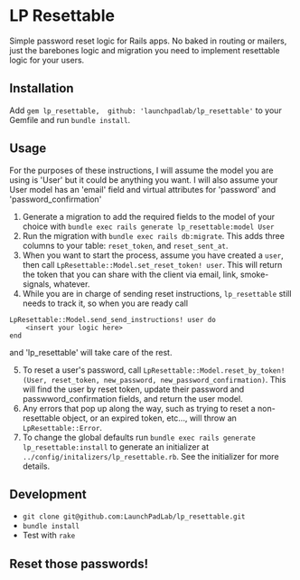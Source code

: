 # LP Resettable
Simple password reset logic for Rails apps. No baked in routing or mailers, just the barebones logic and migration you need to implement resettable logic for your users.

## Installation
Add `gem lp_resettable,  github: 'launchpadlab/lp_resettable'` to your Gemfile and run `bundle install`.

## Usage
For the purposes of these instructions, I will assume the model you are using is 'User' but it could be anything you want. I will also assume your User model has an 'email' field and virtual attributes for 'password' and 'password_confirmation'

1. Generate a migration to add the required fields to the model of your choice with `bundle exec rails generate lp_resettable:model User`
2. Run the migration with `bundle exec rails db:migrate`. This adds three columns to your table: `reset_token`, and `reset_sent_at`.
3. When you want to start the process, assume you have created a `user`, then call `LpResettable::Model.set_reset_token! user`. This will return the token that you can share with the client via email, link, smoke-signals, whatever.
4. While you are in charge of sending reset instructions, `lp_resettable` still needs to track it, so when you are ready call
```
LpResettable::Model.send_send_instructions! user do
    <insert your logic here>
end
```
and 'lp_resettable' will take care of the rest.

5. To reset a user's password, call `LpResettable::Model.reset_by_token!(User, reset_token, new_password, new_password_confirmation)`. This will find the user by reset token, update their password and passwword_confirmation fields, and return the user model.
6. Any errors that pop up along the way, such as trying to reset a non-resettable object, or an expired token, etc..., will throw an `LpResettable::Error`.
7. To change the global defaults run `bundle exec rails generate lp_resettable:install` to generate an initializer at `../config/initalizers/lp_resettable.rb`. See the initializer for more details.

## Development
+ `git clone git@github.com:LaunchPadLab/lp_resettable.git`
+ `bundle install`
+ Test with `rake`

## Reset those passwords!

